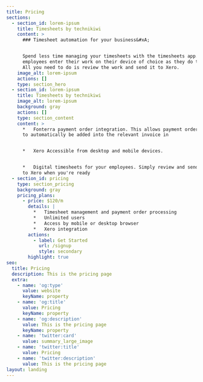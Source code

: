 ```yaml
---
title: Pricing
sections:
  - section_id: lorem-ipsum
    title: Timesheets by technikiwi
    content: >
      ### Timesheet automation for your business&#xA;


      Spend less time managing your timesheets with the timesheets app. You're
      employees enter their work on their device of choice as they do the work. 
      All you need to do is review the work and send it to Xero.
    image_alt: lorem-ipsum
    actions: []
    type: section_hero
  - section_id: lorem-ipsum
    title: Timesheets by technikiwi
    image_alt: lorem-ipsum
    background: gray
    actions: []
    type: section_content
    content: >
      *   Fonterra payment order integration. This allows payment orders numbers
      to automatically be added into the relevant invoice in 


      *   Xero Accessible from desktop and mobile devices. 


      *   Digital timesheets for your employees. Simply review and send the jobs
      to Xero when you're ready
  - section_id: pricing
    type: section_pricing
    background: gray
    pricing_plans:
      - price: $120/m
        details: |
          *   Timesheet management and payment order processing
          *   Unlimited users
          *   Access by mobile or desktop browser
          *   Xero integration
        actions:
          - label: Get Started
            url: /signup
            style: secondary
        highlight: true
seo:
  title: Pricing
  description: This is the pricing page
  extra:
    - name: 'og:type'
      value: website
      keyName: property
    - name: 'og:title'
      value: Pricing
      keyName: property
    - name: 'og:description'
      value: This is the pricing page
      keyName: property
    - name: 'twitter:card'
      value: summary_large_image
    - name: 'twitter:title'
      value: Pricing
    - name: 'twitter:description'
      value: This is the pricing page
layout: landing
---
```

